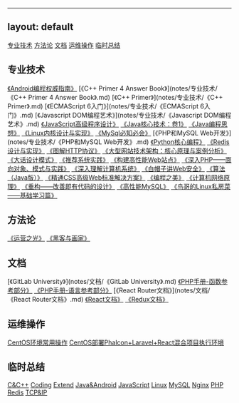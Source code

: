 
---
layout: default
---
[专业技术](#zhuanyejishu)
[方法论](#fangfalun)
[文档](#wendang)
[运维操作](#yunweicaozuo)
[临时总结](#linshizongjie)


## [](#header-3)专业技术
<span id="zhuanyejishu"></span>
[《Android编程权威指南》](notes/专业技术/《Android编程权威指南》.md)
[《C++ Primer 4 Answer Book》](notes/专业技术/《C++ Primer 4 Answer Book》.md)
[《C++ Primer》](notes/专业技术/《C++ Primer》.md)
[《ECMAScript 6入门》](notes/专业技术/《ECMAScript 6入门》.md)
[《Javascript DOM编程艺术》](notes/专业技术/《Javascript DOM编程艺术》.md)
[《JavaScript高级程序设计》](notes/专业技术/《JavaScript高级程序设计》.md)
[《Java核心技术：卷1》](notes/专业技术/《Java核心技术：卷1》.md)
[《Java编程思想》](notes/专业技术/《Java编程思想》.md)
[《Linux内核设计与实现》](notes/专业技术/《Linux内核设计与实现》.md)
[《MySql必知必会》](notes/专业技术/《MySql必知必会》.md)
[《PHP和MySQL Web开发》](notes/专业技术/《PHP和MySQL Web开发》.md)
[《Python核心编程》](notes/专业技术/《Python核心编程》.md)
[《Redis设计与实现》](notes/专业技术/《Redis设计与实现》.md)
[《图解HTTP协议》](notes/专业技术/《图解HTTP协议》.md)
[《大型网站技术架构：核心原理与案例分析》](notes/专业技术/《大型网站技术架构：核心原理与案例分析》.md)
[《大话设计模式》](notes/专业技术/《大话设计模式》.md)
[《推荐系统实践》](notes/专业技术/《推荐系统实践》.md)
[《构建高性能Web站点》](notes/专业技术/《构建高性能Web站点》.md)
[《深入PHP——面向对象、模式与实践》](notes/专业技术/《深入PHP——面向对象、模式与实践》.md)
[《深入理解计算机系统》](notes/专业技术/《深入理解计算机系统》.md)
[《白帽子讲Web安全》](notes/专业技术/《白帽子讲Web安全》.md)
[《算法（Java版）》](notes/专业技术/《算法（Java版）》.md)
[《精通CSS高级Web标准解决方案》](notes/专业技术/《精通CSS高级Web标准解决方案》.md)
[《编程之美》](notes/专业技术/《编程之美》.md)
[《计算机网络原理》](notes/专业技术/《计算机网络原理》.md)
[《重构——改善即有代码的设计》](notes/专业技术/《重构——改善即有代码的设计》.md)
[《高性能MySQL》](notes/专业技术/《高性能MySQL》.md)
[《鸟哥的Linux私房菜——基础学习篇》](notes/专业技术/《鸟哥的Linux私房菜——基础学习篇》.md)


## [](#header-3)方法论
<span id="fangfalun"></span>
[《运营之光》](notes/方法论/《运营之光》.md)
[《黑客与画家》](notes/方法论/《黑客与画家》.md)


## [](#header-3)文档
<span id="wendang"></span>
[《GitLab University》](notes/文档/《GitLab University》.md)
[《PHP手册-函数参考部分》](notes/文档/《PHP手册-函数参考部分》.md)
[《PHP手册-语言参考部分》](notes/文档/《PHP手册-语言参考部分》.md)
[《React Router文档》](notes/文档/《React Router文档》.md)
[《React文档》](notes/文档/《React文档》.md)
[《Redux文档》](notes/文档/《Redux文档》.md)


## [](#header-3)运维操作
<span id="yunweicaozuo"></span>
[CentOS环境常用操作](notes/运维操作/CentOS环境常用操作.md)
[CentOS部署Phalcon+Laravel+React混合项目执行环境](notes/运维操作/CentOS部署Phalcon+Laravel+React混合项目执行环境.md)


## [](#header-3)临时总结
<span id="linshizongjie"></span>
[C&C++](notes/临时总结/C&C++.md)
[Coding](notes/临时总结/Coding.md)
[Extend](notes/临时总结/Extend.md)
[Java&Android](notes/临时总结/Java&Android.md)
[JavaScript](notes/临时总结/JavaScript.md)
[Linux](notes/临时总结/Linux.md)
[MySQL](notes/临时总结/MySQL.md)
[Nginx](notes/临时总结/Nginx.md)
[PHP](notes/临时总结/PHP.md)
[Redis](notes/临时总结/Redis.md)
[TCP&IP](notes/临时总结/TCP&IP.md)


